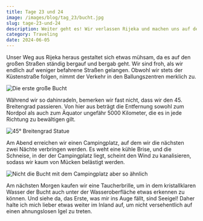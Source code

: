 ```yaml
---
title: Tage 23 und 24
image: /images/blog/tag_23/bucht.jpg
slug: tage-23-und-24
description: Weiter geht es! Wir verlassen Rijeka und machen uns auf den Weg, immer entlang der Küste.
category: Traveling
date: 2024-06-05
---
```


Unser Weg aus Rijeka heraus gestaltet sich etwas mühsam, da es auf den großen Straßen ständig bergauf und bergab geht. Wir sind froh, als wir endlich auf weniger befahrene Straßen gelangen. Obwohl wir stets der Küstenstraße folgen, nimmt der Verkehr in den Ballungszentren merklich zu.

![Die erste große Bucht](/images/blog/tag_23/einschneise-1.jpg)

Während wir so dahinradeln, bemerken wir fast nicht, dass wir den 45. Breitengrad passieren. Von hier aus beträgt die Entfernung sowohl zum Nordpol als auch zum Äquator ungefähr 5000 Kilometer, die es in jede Richtung zu bewältigen gilt.

![45° Breitengrad Statue](/images/blog/tag_23/nordpol-äquator.jpg)

Am Abend erreichen wir einen Campingplatz, auf dem wir die nächsten zwei Nächte verbringen werden. Es weht eine kühle Brise, und die Schneise, in der der Campingplatz liegt, scheint den Wind zu kanalisieren, sodass wir kaum von Mücken belästigt werden.

![Nicht die Bucht mit dem Campingplatz aber so ähnlich](/images/blog/tag_23/bucht.jpg)

Am nächsten Morgen kaufen wir eine Taucherbrille, um in dem kristallklaren Wasser der Bucht auch unter der Wasseroberfläche etwas erkennen zu können. Und siehe da, das Erste, was mir ins Auge fällt, sind Seeigel! Daher halte ich mich lieber etwas weiter im Inland auf, um nicht versehentlich auf einen ahnungslosen Igel zu treten.
